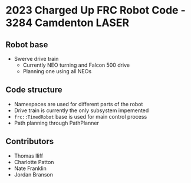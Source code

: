 # 2023 Charged Up FRC Robot Code - 3284 Camdenton LASER
## Robot base
* Swerve drive train
    * Currently NEO turning and Falcon 500 drive
    * Planning one using all NEOs
## Code structure
* Namespaces are used for different parts of the robot
* Drive train is currently the only subsystem impemented
* `frc::TimedRobot` base is used for main control process
* Path planning through PathPlanner
## Contributors
* Thomas Iliff
* Charlotte Patton
* Nate Franklin
* Jordan Branson